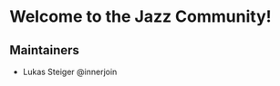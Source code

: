 Welcome to the Jazz Community!
==============================

## Maintainers
 - Lukas Steiger @innerjoin